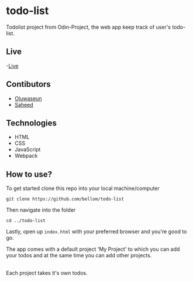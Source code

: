 # todo-list

Todolist project from Odin-Project, the web app keep track of user's todo-list.

## Live
-[Live](https://raw.githack.com/bellom/todo-list/feature-branch/dist/index.html)

## Contibutors
- [Oluwaseun](https://github.com/bellom)
- [Saheed](https://github.com/suretrust)


## Technologies

- HTML
- CSS
- JavaScript
- Webpack

## How to use?

To get started clone this repo into your local machine/computer

```git clone https://github.com/bellom/todo-list```

Then navigate into the folder

```cd ../todo-list```

Lastly, open up ```index.html``` with your preferred browser and you're good to go.

The app comes with a default project 'My Project' to which you can add your todos and at the same time you can add other projects.<br><br>

Each project takes it's own todos.
